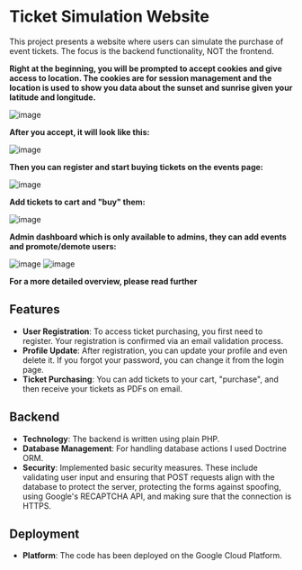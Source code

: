 # Ticket Simulation Website

This project presents a website where users can simulate the purchase of event tickets. The focus is the backend functionality, NOT the frontend.

**Right at the beginning, you will be prompted to accept cookies and give access to location. The cookies are for session management and the location is used to show you data about the sunset and sunrise given your latitude and longitude.**

![image](https://github.com/vladimirsgit/ticket-buying/assets/120330142/50769de4-6614-432e-ac48-9f585bd220f4)

**After you accept, it will look like this:**

![image](https://github.com/vladimirsgit/ticket-buying/assets/120330142/fa0479da-e583-4497-a6f6-1ac881991f5e)

**Then you can register and start buying tickets on the events page:**

![image](https://github.com/vladimirsgit/ticket-buying/assets/120330142/b258bd15-1d26-4c38-b87a-af0608ddad6f)


**Add tickets to cart and "buy" them:**

![image](https://github.com/vladimirsgit/ticket-buying/assets/120330142/04127958-e649-40fb-a9b7-72fe0c2f20bc)

**Admin dashboard which is only available to admins, they can add events and promote/demote users:**

![image](https://github.com/vladimirsgit/ticket-buying/assets/120330142/e33770e9-870d-4d04-9714-3c4c768ff7e5)
![image](https://github.com/vladimirsgit/ticket-buying/assets/120330142/10a5b108-7a5f-4095-ab8e-fbe7ce72bc4e)

**For a more detailed overview, please read further**

## Features

- **User Registration**: To access ticket purchasing, you first need to register. Your registration is confirmed via an email validation process.
- **Profile Update**: After registration, you can update your profile and even delete it. If you forgot your password, you can change it from the login page.
- **Ticket Purchasing**: You can add tickets to your cart, "purchase", and then receive your tickets as PDFs on email.

## Backend

- **Technology**: The backend is written using plain PHP.
- **Database Management**: For handling database actions I used Doctrine ORM.
- **Security**: Implemented basic security measures. These include validating user input and ensuring that POST requests align with the database to protect the server, protecting the forms against spoofing, using Google's RECAPTCHA API, and making sure that the connection is HTTPS.

## Deployment

- **Platform**: The code has been deployed on the Google Cloud Platform.
